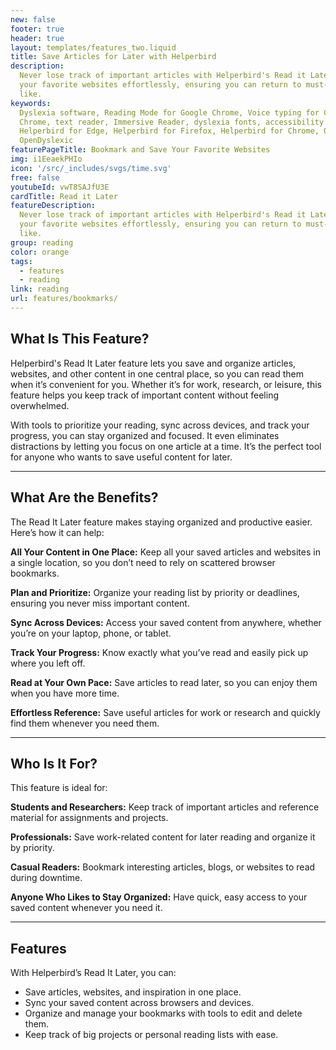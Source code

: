 ```yaml
---
new: false
footer: true
header: true
layout: templates/features_two.liquid
title: Save Articles for Later with Helperbird
description:
  Never lose track of important articles with Helperbird's Read it Later feature. Bookmark and save
  your favorite websites effortlessly, ensuring you can return to must-read content whenever you
  like.
keywords:
  Dyslexia software, Reading Mode for Google Chrome, Voice typing for Chrome, Text to speech for
  Chrome, text reader, Immersive Reader, dyslexia fonts, accessibility software, dyslexia software,
  Helperbird for Edge, Helperbird for Firefox, Helperbird for Chrome, Opendyslexic for Chrome,
  OpenDyslexic
featurePageTitle: Bookmark and Save Your Favorite Websites
img: i1EeaekPHIo
icon: '/src/_includes/svgs/time.svg'
free: false
youtubeId: vwT8SAJfU3E
cardTitle: Read it Later
featureDescription:
  Never lose track of important articles with Helperbird's Read it Later feature. Bookmark and save
  your favorite websites effortlessly, ensuring you can return to must-read content whenever you
  like.
group: reading
color: orange
tags:
  - features
  - reading
link: reading
url: features/bookmarks/
---
```




## What Is This Feature?

Helperbird's Read It Later feature lets you save and organize articles, websites, and other content in one central place, so you can read them when it’s convenient for you. Whether it’s for work, research, or leisure, this feature helps you keep track of important content without feeling overwhelmed.

With tools to prioritize your reading, sync across devices, and track your progress, you can stay organized and focused. It even eliminates distractions by letting you focus on one article at a time. It’s the perfect tool for anyone who wants to save useful content for later.

---

## What Are the Benefits?

The Read It Later feature makes staying organized and productive easier. Here’s how it can help:


**All Your Content in One Place:** Keep all your saved articles and websites in a single location, so you don’t need to rely on scattered browser bookmarks.  

**Plan and Prioritize:** Organize your reading list by priority or deadlines, ensuring you never miss important content.  

**Sync Across Devices:** Access your saved content from anywhere, whether you’re on your laptop, phone, or tablet.  

**Track Your Progress:** Know exactly what you’ve read and easily pick up where you left off.  

**Read at Your Own Pace:** Save articles to read later, so you can enjoy them when you have more time.  

**Effortless Reference:** Save useful articles for work or research and quickly find them whenever you need them.

---

## Who Is It For?

This feature is ideal for:


**Students and Researchers:** Keep track of important articles and reference material for assignments and projects.  

**Professionals:** Save work-related content for later reading and organize it by priority.  

**Casual Readers:** Bookmark interesting articles, blogs, or websites to read during downtime.  

**Anyone Who Likes to Stay Organized:** Have quick, easy access to your saved content whenever you need it.

---

## Features

With Helperbird’s Read It Later, you can:  

- Save articles, websites, and inspiration in one place.  
- Sync your saved content across browsers and devices.  
- Organize and manage your bookmarks with tools to edit and delete them.  
- Keep track of big projects or personal reading lists with ease.  

